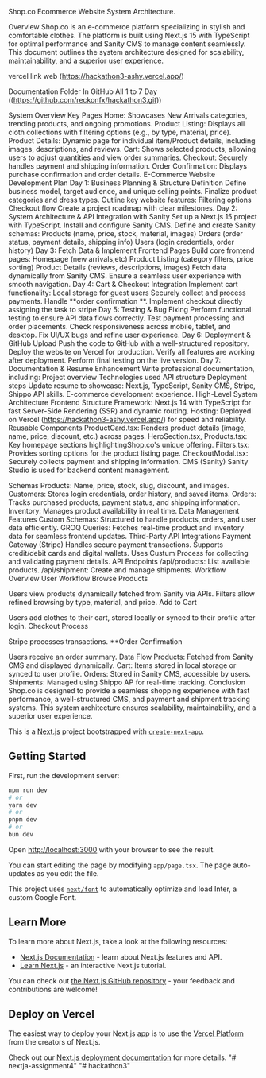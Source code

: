 
Shop.co Ecommerce Website System Architecture.

Overview
Shop.co is an e-commerce platform specializing in stylish and comfortable clothes. The platform is built using Next.js 15 with TypeScript for optimal performance and Sanity CMS to manage content seamlessly. This document outlines the system architecture designed for scalability, maintainability, and a superior user experience.

vercel link web (https://hackathon3-ashy.vercel.app/)

Documentation Folder In GitHub All 1 to 7 Day ((https://github.com/reckonfx/hackathon3.git))

System Overview
Key Pages
Home: Showcases New Arrivals categories, trending products, and ongoing promotions.
Product Listing: Displays all cloth collections with filtering options (e.g., by type, material, price).
Product Details: Dynamic page for individual item/Product details, including images, descriptions, and reviews.
Cart: Shows selected products, allowing users to adjust quantities and view order summaries.
Checkout: Securely handles payment and shipping information.
Order Confirmation: Displays purchase confirmation and order details.
E-Commerce Website Development Plan
Day 1: Business Planning & Structure Definition
Define business model, target audience, and unique selling points.
Finalize product categories and dress types.
Outline key website features:
Filtering options
Checkout flow
Create a project roadmap with clear milestones.
Day 2: System Architecture & API Integration with Sanity
Set up a Next.js 15 project with TypeScript.
Install and configure Sanity CMS.
Define and create Sanity schemas:
Products (name, price, stock, material, images)
Orders (order status, payment details, shipping info)
Users (login credentials, order history)
Day 3: Fetch Data & Implement Frontend Pages
Build core frontend pages:
Homepage (new arrivals,etc)
Product Listing (category filters, price sorting)
Product Details (reviews, descriptions, images)
Fetch data dynamically from Sanity CMS.
Ensure a seamless user experience with smooth navigation.
Day 4: Cart & Checkout Integration
Implement cart functionality:
Local storage for guest users
Securely collect and process payments.
Handle **order confirmation **.
Implement checkout directly assigning the task to stripe
Day 5: Testing & Bug Fixing
Perform functional testing to ensure API data flows correctly.
Test payment processing and order placements.
Check responsiveness across mobile, tablet, and desktop.
Fix UI/UX bugs and refine user experience.
Day 6: Deployment & GitHub Upload
Push the code to GitHub with a well-structured repository.
Deploy the website on Vercel for production.
Verify all features are working after deployment.
Perform final testing on the live version.
Day 7: Documentation & Resume Enhancement
Write professional documentation, including:
Project overview
Technologies used
API structure
Deployment steps
Update resume to showcase:
Next.js, TypeScript, Sanity CMS, Stripe, Shippo API skills.
E-commerce development experience.
High-Level System Architecture
Frontend Structure
Framework: Next.js 14 with TypeScript for fast Server-Side Rendering (SSR) and dynamic routing.
Hosting: Deployed on Vercel (https://hackathon3-ashy.vercel.app/)  for speed and reliability.
Reusable Components
ProductCard.tsx: Renders product details (image, name, price, discount, etc.) across pages.
HeroSection.tsx, Products.tsx: Key homepage sections highlightingShop.co's unique offering.
Filters.tsx: Provides sorting options for the product listing page.
CheckoutModal.tsx: Securely collects payment and shipping information.
CMS (Sanity)
Sanity Studio is used for backend content management.

Schemas
Products: Name, price, stock, slug, discount, and images.
Customers: Stores login credentials, order history, and saved items.
Orders: Tracks purchased products, payment status, and shipping information.
Inventory: Manages product availability in real time.
Data Management Features
Custom Schemas: Structured to handle products, orders, and user data efficiently.
GROQ Queries: Fetches real-time product and inventory data for seamless frontend updates.
Third-Party API Integrations
Payment Gateway (Stripe)
Handles secure payment transactions.
Supports credit/debit cards and digital wallets.
Uses Custum Process for collecting and validating payment details.
API Endpoints
/api/products: List available products.
/api/shipment: Create and manage shipments.
Workflow Overview
User Workflow
Browse Products

Users view products dynamically fetched from Sanity via APIs.
Filters allow refined browsing by type, material, and price.
Add to Cart

Users add clothes to their cart, stored locally or synced to their profile after login.
Checkout Process


Stripe processes transactions.
**Order Confirmation

Users receive an order summary.
Data Flow
Products: Fetched from Sanity CMS and displayed dynamically.
Cart: Items stored in local storage or synced to user profile.
Orders: Stored in Sanity CMS, accessible by users.
Shipments: Managed using Shippo AP for real-time tracking.
Conclusion
Shop.co is designed to provide a seamless shopping experience with fast performance, a well-structured CMS, and payment and shipment tracking systems. This system architecture ensures scalability, maintainability, and a superior user experience.



This is a [Next.js](https://nextjs.org/) project bootstrapped with [`create-next-app`](https://github.com/vercel/next.js/tree/canary/packages/create-next-app).

## Getting Started

First, run the development server:

```bash
npm run dev
# or
yarn dev
# or
pnpm dev
# or
bun dev
```

Open [http://localhost:3000](http://localhost:3000) with your browser to see the result.

You can start editing the page by modifying `app/page.tsx`. The page auto-updates as you edit the file.

This project uses [`next/font`](https://nextjs.org/docs/basic-features/font-optimization) to automatically optimize and load Inter, a custom Google Font.

## Learn More

To learn more about Next.js, take a look at the following resources:

- [Next.js Documentation](https://nextjs.org/docs) - learn about Next.js features and API.
- [Learn Next.js](https://nextjs.org/learn) - an interactive Next.js tutorial.

You can check out [the Next.js GitHub repository](https://github.com/vercel/next.js/) - your feedback and contributions are welcome!

## Deploy on Vercel

The easiest way to deploy your Next.js app is to use the [Vercel Platform](https://vercel.com/new?utm_medium=default-template&filter=next.js&utm_source=create-next-app&utm_campaign=create-next-app-readme) from the creators of Next.js.

Check out our [Next.js deployment documentation](https://nextjs.org/docs/deployment) for more details.
"# nextja-assignment4" 
"# hackathon3" 
